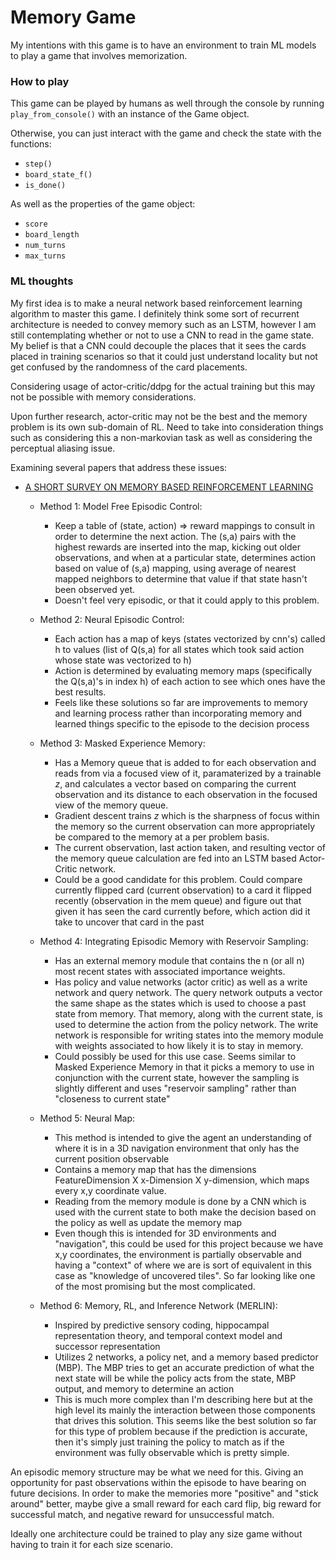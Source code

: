 # Memory Game

My intentions with this game is to have an environment to train ML models to play a game that involves memorization.

### How to play

This game can be played by humans as well through the console by running `play_from_console()` with an instance of the Game object.

Otherwise, you can just interact with the game and check the state with the functions: 
 - `step()`
 - `board_state_f()`
 - `is_done()`
 
 As well as the properties of the game object:
 - `score`
 - `board_length`
 - `num_turns`
 - `max_turns`
 
 
 ### ML thoughts
 
 My first idea is to make a neural network based reinforcement learning algorithm to master this game. 
 I definitely think some sort of recurrent architecture is needed to convey memory such as an LSTM,
 however I am still contemplating whether or not to use a CNN to read in the game state.
 My belief is that a CNN could decouple the places that it sees the cards placed in training scenarios
 so that it could just understand locality but not get confused by the randomness of the card placements.
 
 Considering usage of actor-critic/ddpg for the actual training but this may not be possible with memory considerations.
 
 Upon further research, actor-critic may not be the best and the memory problem is its own sub-domain of RL. 
 Need to take into consideration things such as considering this a non-markovian task 
 as well as considering the perceptual aliasing issue.
 
 Examining several papers that address these issues:
 - [A SHORT SURVEY ON MEMORY BASED REINFORCEMENT LEARNING](https://arxiv.org/pdf/1904.06736.pdf)
    - Method 1: Model Free Episodic Control:
        - Keep a table of (state, action) => reward mappings to consult in order to determine the next action. 
        The (s,a) pairs with the highest rewards are inserted into the map, kicking out older observations,
        and when at a particular state, determines action based on value of (s,a) mapping, using average of 
        nearest mapped neighbors to determine that value if that state hasn't been observed yet.
        - Doesn't feel very episodic, or that it could apply to this problem.
        
    - Method 2: Neural Episodic Control:
        - Each action has a map of keys (states vectorized by cnn's) called h 
        to values (list of Q(s,a) for all states which took said action whose state was vectorized to h)
        - Action is determined by evaluating memory maps (specifically the Q(s,a)'s in index h) 
        of each action to see which ones have the best results.
        - Feels like these solutions so far are improvements to memory and learning process rather than
        incorporating memory and learned things specific to the episode to the decision process
        
    - Method 3: Masked Experience Memory:
        - Has a Memory queue that is added to for each observation and reads from via a focused view of it, 
        paramaterized by a trainable _z_, and calculates a vector based on comparing the current observation
        and its distance to each observation in the focused view of the memory queue.
        - Gradient descent trains _z_ which is the sharpness of focus within the memory so the current observation
        can more appropriately be compared to the memory at a per problem basis.
        - The current observation, last action taken, and resulting vector of the memory queue calculation 
        are fed into an LSTM based Actor-Critic network.
        - Could be a good candidate for this problem.  Could compare currently flipped card (current 
        observation) to a card it flipped recently (observation in the mem queue) and figure out that
        given it has seen the card currently before, which action did it take to uncover that card in the past
 
    - Method 4: Integrating Episodic Memory with Reservoir Sampling:
        - Has an external memory module that contains the n (or all n) most recent states with associated importance weights.
        - Has policy and value networks (actor critic) as well as a write network and query network.  The query network 
        outputs a vector the same shape as the states which is used to choose a past state from memory.  That memory, 
        along with the current state, is used to determine the action from the policy network.  The write network is responsible 
        for writing states into the memory module with weights associated to how likely it is to stay in memory.
        - Could possibly be used for this use case.  Seems similar to Masked Experience Memory in that it picks a memory
        to use in conjunction with the current state, however the sampling is slightly different and uses "reservoir sampling"
        rather than "closeness to current state"
        
    - Method 5: Neural Map:
        - This method is intended to give the agent an understanding of where it is in a 3D navigation environment that 
        only has the current position observable
        - Contains a memory map that has the dimensions FeatureDimension X x-Dimension X y-dimension, which maps every 
        x,y coordinate value.
        - Reading from the memory module is done by a CNN which is used with the current state to both make the decision
        based on the policy as well as update the memory map
        - Even though this is intended for 3D environments and "navigation", this could be used for this project because
        we have x,y coordinates, the environment is partially observable and having a "context" of where we are is sort of 
        equivalent in this case as "knowledge of uncovered tiles".  So far looking like one of the most promising but the most complicated.
 
    - Method 6: Memory, RL, and Inference Network (MERLIN):
        - Inspired by predictive sensory coding, hippocampal representation theory, and temporal context model and successor
        representation
        - Utilizes 2 networks, a policy net, and a memory based predictor (MBP). The MBP tries to get an accurate prediction
        of what the next state will be while the policy acts from the state, MBP output, and memory to determine an action
        - This is much more complex than I'm describing here but at the high level its mainly the interaction between those 
        components that drives this solution.  This seems like the best solution so far for this type of problem because 
        if the prediction is accurate, then it's simply just training the policy to match as if the environment was fully
        observable which is pretty simple.
         
 An episodic memory structure may be what we need for this.  Giving an opportunity for past observations
 within the episode to have bearing on future decisions.  In order to make the memories more "positive" 
 and "stick around" better, maybe give a small reward for each card flip, big reward for successful match, 
 and negative reward for unsuccessful match.
 
 Ideally one architecture could be trained to play any size game without having to train it for each size scenario.